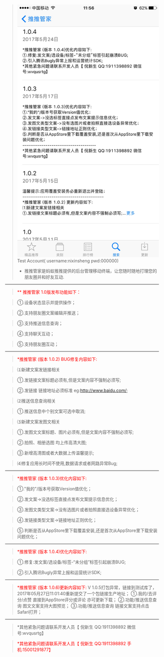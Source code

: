 >![](AntManagerVersion.jpg)
>Test Account( username:nixinsheng pwd:000000)
>* 推推管家是蚂蚁推推提供的后台管理移动终端，让您随时随地打理您的朋友圈并和好友互动.

--------------------------------------
><span style="color:red">** 推推管家 1.0版发布功能如下：</span>

>①.设备状态显示并提供操作；

>②.支持朋友圈文案编辑并推送；

>③.支持推送信息查询；

>④.支持聊天互动；

>⑤.支持朋友圈互动；

--------------------------------------
><span style="color:red">*推推管家 (版本 1.0.2) BUG修复内容如下:</span>

>⑴新建文案发链接相关

>①.发链接文案标题必须有,但是文案内容不强制必须写;

>②.发链接 链接地址必须标准 eg:http://www.baidu.com/;

>⑵推送信息查询相关

>①.推送信息中个别文案可选中取消;

>⑶新建文案发图文相关

>①.发图文文案标题、图片必须有,但是文案内容不强制必须写;

>②.拍照、相册选图 均上传高清大图;

>③.新增高清图或者大数据上传温馨提示;

>⑷修复应用长时间不使用,数据请求或者网路异常Bug;

--------------------------------------
><span style="color:red">*推推管家 (版本 1.0.3)优化内容如下:</span>

>①."我的"/版本号获取Version值优化；

>②.发文案->没选标签直接点发布文案提示信息优化；

>③.发图文类型文案->没有选图片或者拍照直接选设备异常优化；

>④.发链接类型文案->链接地址正则优化；

>⑤.判断是否从AppStore里下载覆盖安装,还是首次从AppStore里下载安装问题优化；

---

><span style="color:red">*推推管家 (版本 1.0.4)优化内容如下:</span>

>①.修复:发文案/选设备/标签-“未分组”标签引起崩溃BUG;

>②.引入腾讯Bugly异常上报和运营统计SDK;

---

><span style="color:red">*推推管家 (版本 1.0.6)更新内容如下:</span>
>V 1.0.5打包异常，链接到测试库了，2017年05月27日11:01:40重新提交了一个包链接生产地址；
>①.我的/去评分/点赞 直接到AppStore评分或评论 亦可更新下载；
>②.功能/推送信息查询 图文文案支持大图预览；
>③.功能/推送信息查询 链接文案支持点击Safari打开；

---

>*其他紧急问题请联系开发人员【 倪新生 QQ:1911398892 微信号:wvqusrtg】

><span style="color:red">*其他紧急问题请联系开发人员【 倪新生 QQ:1911398892 手机:15001291877】</span>